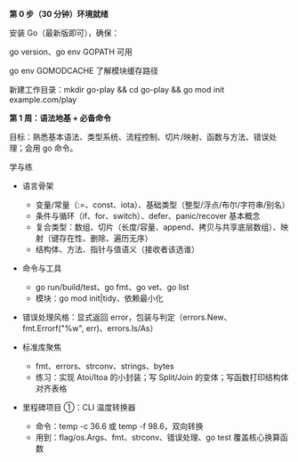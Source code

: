 **第 0 步（30 分钟）环境就绪**

安装 Go（最新版即可），确保：

go version、go env GOPATH 可用

go env GOMODCACHE 了解模块缓存路径

新建工作目录：mkdir go-play && cd go-play && go mod init example.com/play

**第 1 周：语法地基 + 必备命令**

目标：熟悉基本语法、类型系统、流程控制、切片/映射、函数与方法、错误处理；会用 go 命令。

学与练
- 语言骨架
   - 变量/常量（:=、const、iota）、基础类型（整型/浮点/布尔/字符串/别名）
   - 条件与循环（if、for、switch）、defer、panic/recover 基本概念
   - 复合类型：数组、切片（长度/容量、append、拷贝与共享底层数组）、映射（键存在性、删除、遍历无序）
   - 结构体、方法、指针与值语义（接收者该选谁）

- 命令与工具
   - go run/build/test、go fmt、go vet、go list
   - 模块：go mod init|tidy、依赖最小化

- 错误处理风格：显式返回 error，包装与判定（errors.New、fmt.Errorf("%w", err)、errors.Is/As）

- 标准库聚焦
   - fmt、errors、strconv、strings、bytes
   - 练习：实现 Atoi/Itoa 的小封装；写 Split/Join 的变体；写函数打印结构体对齐表格

- 里程碑项目 ①：CLI 温度转换器
   - 命令：temp -c 36.6 或 temp -f 98.6，双向转换
   - 用到：flag/os.Args、fmt、strconv、错误处理、go test 覆盖核心换算函数
 

